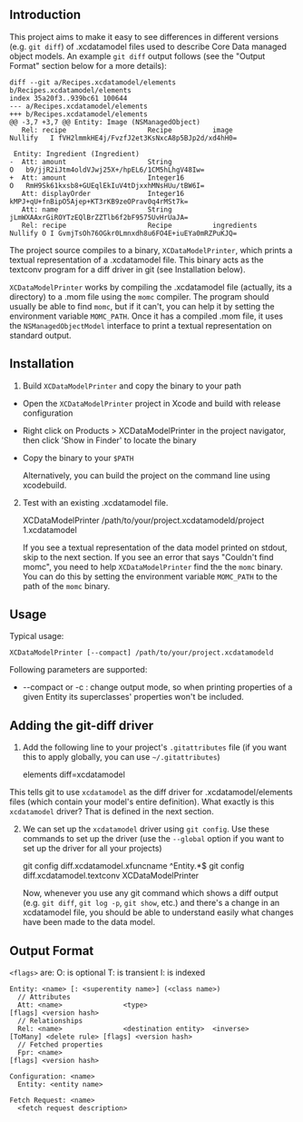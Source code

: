 Introduction
------------

This project aims to make it easy to see differences in different
versions (e.g. `git diff`) of .xcdatamodel files used to describe Core
Data managed object models. An example `git diff` output follows (see
the "Output Format" section below for a more details):

    diff --git a/Recipes.xcdatamodel/elements b/Recipes.xcdatamodel/elements
    index 35a20f3..939bc61 100644
    --- a/Recipes.xcdatamodel/elements
    +++ b/Recipes.xcdatamodel/elements
    @@ -3,7 +3,7 @@ Entity: Image (NSManagedObject)
       Rel: recipe                    Recipe          image                            Nullify   I fVH2lmmkHE4j/FvzfJ2et3KsNxcA8p5BJp2d/xd4hH0=

     Entity: Ingredient (Ingredient)
    -  Att: amount                    String                                                   O   b9/jjR2iJtm4oldVJwj25X+/hpEL6/1CM5hLhgV48Iw=
    +  Att: amount                    Integer16                                                O   RmH9Sk61kxsb8+GUEqlEkIuV4tDjxxhMNsHUu/tBW6I=
       Att: displayOrder              Integer16                                                    kMPJ+qU+fnBipO5Ajep+KT3rKB9zeOPrav0q4rMSt7k=
       Att: name                      String                                                       jLmWXAAxrGiROYTzEQlBrZZTlb6f2bF9575UvHrUaJA=
       Rel: recipe                    Recipe          ingredients                      Nullify O I GvmjTsOh76OGkr0Lmnxdh8u6FO4E+iuEYa0mRZPuKJQ=

The project source compiles to a binary, `XCDataModelPrinter`, which
prints a textual representation of a .xcdatamodel file. This binary
acts as the textconv program for a diff driver in git (see
Installation below).

`XCDataModelPrinter` works by compiling the .xcdatamodel file
(actually, its a directory) to a .mom file using the `momc`
compiler. The program should usually be able to find `momc`, but if it
can't, you can help it by setting the environment variable
`MOMC_PATH`. Once it has a compiled .mom file, it uses the
`NSManagedObjectModel` interface to print a textual representation on
standard output.

Installation
------------

1) Build `XCDataModelPrinter` and copy the binary to your path

  * Open the `XCDataModelPrinter` project in Xcode and build with release
    configuration
  * Right click on Products > XCDataModelPrinter in the project navigator,
    then click 'Show in Finder' to locate the binary
  * Copy the binary to your `$PATH`

    Alternatively, you can build the project on the command line using
    xcodebuild.

2) Test with an existing .xcdatamodel file.

    XCDataModelPrinter /path/to/your/project.xcdatamodeld/project 1.xcdatamodel

   If you see a textual representation of the data model printed on
   stdout, skip to the next section. If you see an error that says
   "Couldn't find momc", you need to help `XCDataModelPrinter` find
   the the `momc` binary. You can do this by setting the environment
   variable `MOMC_PATH` to the path of the `momc` binary.
   
Usage
-----

Typical usage:

    XCDataModelPrinter [--compact] /path/to/your/project.xcdatamodeld

Following parameters are supported:

  * --compact or -c : change output mode, so when printing properties of a given Entity
      its superclasses' properties won't be included.   

Adding the git-diff driver
--------------------------

1) Add the following line to your project's `.gitattributes` file (if
   you want this to apply globally, you can use `~/.gitattributes`)

    elements diff=xcdatamodel

  This tells git to use `xcdatamodel` as the diff driver for
  .xcdatamodel/elements files (which contain your model's entire
  definition). What exactly is this `xcdatamodel` driver? That is
  defined in the next section.

2) We can set up the `xcdatamodel` driver using `git config`. Use
   these commands to set up the driver (use the `--global` option if you
   want to set up the driver for all your projects)

    git config diff.xcdatamodel.xfuncname ^Entity.*$
    git config diff.xcdatamodel.textconv XCDataModelPrinter

   Now, whenever you use any git command which shows a diff output
   (e.g. `git diff`, `git log -p`, `git show`, etc.) and there's a
   change in an xcdatamodel file, you should be able to understand
   easily what changes have been made to the data model.

Output Format
-------------

`<flags>` are:
  O: is optional
  T: is transient
  I: is indexed

    Entity: <name> [: <superentity name>] (<class name>)
      // Attributes
      Att: <name>               <type>                                                                [flags] <version hash>
      // Relationships
      Rel: <name>               <destination entity>  <inverse>                [ToMany] <delete rule> [flags] <version hash>
      // Fetched properties
      Fpr: <name>                                                                                     [flags] <version hash>

    Configuration: <name>
      Entity: <entity name>

    Fetch Request: <name>
      <fetch request description>
